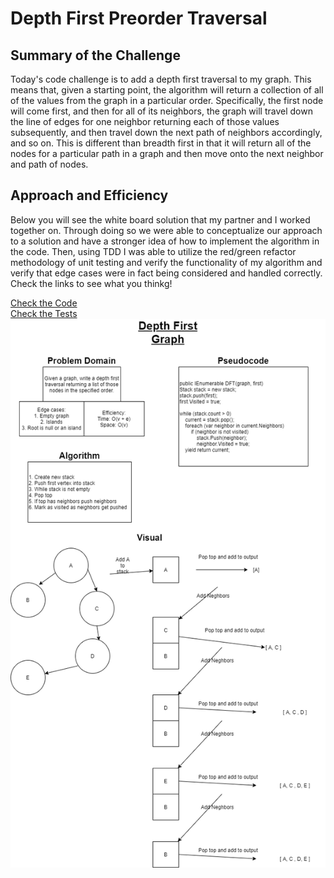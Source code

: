 # Depth First Preorder Traversal

## Summary of the Challenge

Today's code challenge is to add a depth first traversal to my graph.  This means that, given a starting point, the algorithm will return a collection of all of the values from the graph in a particular order.  Specifically, the first node will come first, and then for all of its neighbors, the graph will travel down the line of edges for one neighbor returning each of those values subsequently, and then travel down the next path of neighbors accordingly, and so on.  This is different than breadth first in that it will return all of the nodes for a particular path in a graph and then move onto the next neighbor and path of nodes.

## Approach and Efficiency

Below you will see the white board solution that my partner and I worked together on.  Through doing so we were able to conceptualize our approach to a solution and have a stronger idea of how to implement the algorithm in the code.  Then, using TDD I was able to utilize the red/green refactor methodology of unit testing and verify the functionality of my algorithm and verify that edge cases were in fact being considered and handled correctly.  Check the links to see what you thinkg!

[Check the Code](../DataStructures/Graph/MyGraph.cs)  
[Check the Tests](../DataStructures.Tests/Graph.Tests/MyGraphTests.cs)  
![White Board Diagram](assets/DepthFirstGraph.png)